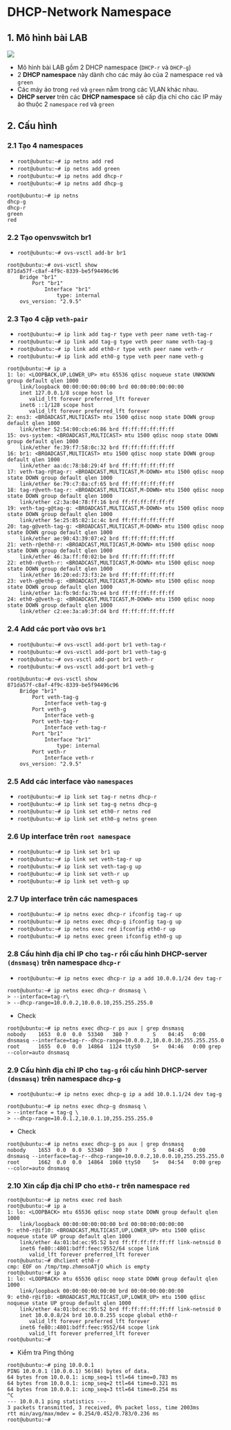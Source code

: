 # DHCP-Network Namespace
## 1. Mô hình bài LAB
![](https://i.ibb.co/92BYHvT/Screenshot-from-2020-12-01-11-27-12.png)

- Mô hình bài LAB gồm 2 DHCP namespace (`DHCP-r` và `DHCP-g`)
- 2 **DHCP namespace** này dành cho các máy ảo của 2 namespace `red` và `green`
- Các máy ảo trong `red` và `green` nằm trong các VLAN khác nhau.
- **DHCP server** trên các **DHCP namespace** sẽ cấp địa chỉ cho các IP máy ảo thuộc 2 `namespace` `red` và `green`

## 2. Cấu hình
### 2.1 Tạo 4 namespaces
+ `root@ubuntu:~# ip netns add red `
+ `root@ubuntu:~# ip netns add green`
+ `root@ubuntu:~# ip netns add dhcp-r`
+ `root@ubuntu:~# ip netns add dhcp-g`

```
root@ubuntu:~# ip netns
dhcp-g
dhcp-r
green
red
```

### 2.2 Tạo openvswitch br1
- `root@ubuntu:~# ovs-vsctl add-br br1`
```
root@ubuntu:~# ovs-vsctl show
871da57f-c8af-4f9c-8339-be5f94496c96
    Bridge "br1"
        Port "br1"
            Interface "br1"
                type: internal
    ovs_version: "2.9.5"
```

### 2.3 Tạo 4 cặp `veth-pair`
+ `root@ubuntu:~# ip link add tag-r type veth peer name veth-tag-r`
+ `root@ubuntu:~# ip link add tag-g type veth peer name veth-tag-g`
+ `root@ubuntu:~# ip link add eth0-r type veth peer name veth-r`
+ `root@ubuntu:~# ip link add eth0-g type veth peer name veth-g`

```
root@ubuntu:~# ip a
1: lo: <LOOPBACK,UP,LOWER_UP> mtu 65536 qdisc noqueue state UNKNOWN group default qlen 1000
    link/loopback 00:00:00:00:00:00 brd 00:00:00:00:00:00
    inet 127.0.0.1/8 scope host lo
       valid_lft forever preferred_lft forever
    inet6 ::1/128 scope host 
       valid_lft forever preferred_lft forever
2: ens3: <BROADCAST,MULTICAST> mtu 1500 qdisc noop state DOWN group default qlen 1000
    link/ether 52:54:00:cb:e6:86 brd ff:ff:ff:ff:ff:ff
15: ovs-system: <BROADCAST,MULTICAST> mtu 1500 qdisc noop state DOWN group default qlen 1000
    link/ether fe:39:f7:58:0c:32 brd ff:ff:ff:ff:ff:ff
16: br1: <BROADCAST,MULTICAST> mtu 1500 qdisc noop state DOWN group default qlen 1000
    link/ether aa:dc:78:b8:29:4f brd ff:ff:ff:ff:ff:ff
17: veth-tag-r@tag-r: <BROADCAST,MULTICAST,M-DOWN> mtu 1500 qdisc noop state DOWN group default qlen 1000
    link/ether 6e:79:c7:8a:cf:65 brd ff:ff:ff:ff:ff:ff
18: tag-r@veth-tag-r: <BROADCAST,MULTICAST,M-DOWN> mtu 1500 qdisc noop state DOWN group default qlen 1000
    link/ether c2:3a:04:78:ff:16 brd ff:ff:ff:ff:ff:ff
19: veth-tag-g@tag-g: <BROADCAST,MULTICAST,M-DOWN> mtu 1500 qdisc noop state DOWN group default qlen 1000
    link/ether 5e:25:85:82:1c:4c brd ff:ff:ff:ff:ff:ff
20: tag-g@veth-tag-g: <BROADCAST,MULTICAST,M-DOWN> mtu 1500 qdisc noop state DOWN group default qlen 1000
    link/ether ae:90:43:39:07:e2 brd ff:ff:ff:ff:ff:ff
21: veth-r@eth0-r: <BROADCAST,MULTICAST,M-DOWN> mtu 1500 qdisc noop state DOWN group default qlen 1000
    link/ether 46:3a:ff:f0:02:be brd ff:ff:ff:ff:ff:ff
22: eth0-r@veth-r: <BROADCAST,MULTICAST,M-DOWN> mtu 1500 qdisc noop state DOWN group default qlen 1000
    link/ether 16:20:ed:73:f3:2e brd ff:ff:ff:ff:ff:ff
23: veth-g@eth0-g: <BROADCAST,MULTICAST,M-DOWN> mtu 1500 qdisc noop state DOWN group default qlen 1000
    link/ether 1a:fb:9d:fa:7b:e4 brd ff:ff:ff:ff:ff:ff
24: eth0-g@veth-g: <BROADCAST,MULTICAST,M-DOWN> mtu 1500 qdisc noop state DOWN group default qlen 1000
    link/ether c2:ee:3a:a9:3f:d4 brd ff:ff:ff:ff:ff:ff
```

### 2.4 Add các port vào ovs `br1`
- `root@ubuntu:~# ovs-vsctl add-port br1 veth-tag-r`
- `root@ubuntu:~# ovs-vsctl add-port br1 veth-tag-g`
- `root@ubuntu:~# ovs-vsctl add-port br1 veth-r`
- `root@ubuntu:~# ovs-vsctl add-port br1 veth-g`

```
root@ubuntu:~# ovs-vsctl show
871da57f-c8af-4f9c-8339-be5f94496c96
    Bridge "br1"
        Port veth-tag-g
            Interface veth-tag-g
        Port veth-g
            Interface veth-g
        Port veth-tag-r
            Interface veth-tag-r
        Port "br1"
            Interface "br1"
                type: internal
        Port veth-r
            Interface veth-r
    ovs_version: "2.9.5"
```

### 2.5 Add các interface vào `namespaces`

- `root@ubuntu:~# ip link set tag-r netns dhcp-r`
- `root@ubuntu:~# ip link set tag-g netns dhcp-g`
- `root@ubuntu:~# ip link set eth0-r netns red`
- `root@ubuntu:~# ip link set eth0-g netns green`

### 2.6 Up interface trên `root namespace`
- `root@ubuntu:~# ip link set br1 up`
- `root@ubuntu:~# ip link set veth-tag-r up`
- `root@ubuntu:~# ip link set veth-tag-g up`
- `root@ubuntu:~# ip link set veth-r up`
- `root@ubuntu:~# ip link set veth-g up`

### 2.7 Up interface trên các namespaces
- `root@ubuntu:~# ip netns exec dhcp-r ifconfig tag-r up`
- `root@ubuntu:~# ip netns exec dhcp-g ifconfig tag-g up`
- `root@ubuntu:~# ip netns exec red ifconfig eth0-r up`
- `root@ubuntu:~# ip netns exec green ifconfig eth0-g up`

### 2.8 Cấu hình địa chỉ IP cho `tag-r` rồi cấu hình DHCP-server `(dnsmasq)` trên namespace `dhcp-r`
- `root@ubuntu:~# ip netns exec dhcp-r ip a add 10.0.0.1/24 dev tag-r`
```
root@ubuntu:~# ip netns exec dhcp-r dnsmasq \
> --interface=tag-r\
> --dhcp-range=10.0.0.2,10.0.0.10,255.255.255.0
```
- Check
```
root@ubuntu:~# ip netns exec dhcp-r ps aux | grep dnsmasq 
nobody    1653  0.0  0.0  53340   380 ?        S    04:45   0:00 dnsmasq --interface=tag-r--dhcp-range=10.0.0.2,10.0.0.10,255.255.255.0
root      1655  0.0  0.0  14864  1124 ttyS0    S+   04:46   0:00 grep --color=auto dnsmasq
```

### 2.9 Cấu hình địa chỉ IP cho `tag-g` rồi cấu hình DHCP-server `(dnsmasq)` trên namespace `dhcp-g`
- `root@ubuntu:~# ip netns exec dhcp-g ip a add 10.0.1.1/24 dev tag-g`

```
root@ubuntu:~# ip netns exec dhcp-g dnsmasq \
> --interface = tag-g \
> --dhcp-range=10.0.1.2,10.0.1.10,255.255.255.0
```

- Check 
```
root@ubuntu:~# ip netns exec dhcp-g ps aux | grep dnsmasq
nobody    1653  0.0  0.0  53340   380 ?        S    04:45   0:00 dnsmasq --interface=tag-r--dhcp-range=10.0.0.2,10.0.0.10,255.255.255.0
root      1662  0.0  0.0  14864  1060 ttyS0    S+   04:54   0:00 grep --color=auto dnsmasq
```
### 2.10 Xin cấp địa chỉ IP cho `eth0-r` trên namespace `red`

```
root@ubuntu:~# ip netns exec red bash
root@ubuntu:~# ip a
1: lo: <LOOPBACK> mtu 65536 qdisc noop state DOWN group default qlen 1000
    link/loopback 00:00:00:00:00:00 brd 00:00:00:00:00:00
9: eth0-r@if10: <BROADCAST,MULTICAST,UP,LOWER_UP> mtu 1500 qdisc noqueue state UP group default qlen 1000
    link/ether 4a:01:bd:ec:95:52 brd ff:ff:ff:ff:ff:ff link-netnsid 0
    inet6 fe80::4801:bdff:feec:9552/64 scope link 
       valid_lft forever preferred_lft forever
root@ubuntu:~# dhclient eth0-r
cmp: EOF on /tmp/tmp.zhmnsoATjO which is empty
root@ubuntu:~# ip a
1: lo: <LOOPBACK> mtu 65536 qdisc noop state DOWN group default qlen 1000
    link/loopback 00:00:00:00:00:00 brd 00:00:00:00:00:00
9: eth0-r@if10: <BROADCAST,MULTICAST,UP,LOWER_UP> mtu 1500 qdisc noqueue state UP group default qlen 1000
    link/ether 4a:01:bd:ec:95:52 brd ff:ff:ff:ff:ff:ff link-netnsid 0
    inet 10.0.0.8/24 brd 10.0.0.255 scope global eth0-r
       valid_lft forever preferred_lft forever
    inet6 fe80::4801:bdff:feec:9552/64 scope link 
       valid_lft forever preferred_lft forever
root@ubuntu:~# 
```

- Kiểm tra Ping thông
```
root@ubuntu:~# ping 10.0.0.1
PING 10.0.0.1 (10.0.0.1) 56(84) bytes of data.
64 bytes from 10.0.0.1: icmp_seq=1 ttl=64 time=0.783 ms
64 bytes from 10.0.0.1: icmp_seq=2 ttl=64 time=0.321 ms
64 bytes from 10.0.0.1: icmp_seq=3 ttl=64 time=0.254 ms
^C
--- 10.0.0.1 ping statistics ---
3 packets transmitted, 3 received, 0% packet loss, time 2003ms
rtt min/avg/max/mdev = 0.254/0.452/0.783/0.236 ms
root@ubuntu:~# 
```
